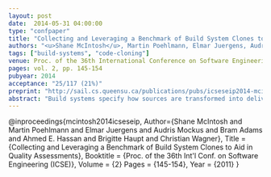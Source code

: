 ```yaml
---
layout: post
date:  2014-05-31 04:00:00
type: "confpaper"
title: "Collecting and Leveraging a Benchmark of Build System Clones to Aid in Quality Assessments"
authors: "<u>Shane McIntosh</u>, Martin Poehlmann, Elmar Juergens, Audris Mockus, Bram Adams, Ahmed E. Hassan, Brigitte Haupt, and Christian Wagner"
tags: ["build-systems", "code-cloning"]
venue: Proc. of the 36th International Conference on Software Engineering (ICSE), Software Engineering In Practice (SEIP) track
pages: vol. 2, pp. 145-154
pubyear: 2014
acceptance: "25/117 (21%)"
preprint: "http://sail.cs.queensu.ca/publications/pubs/icseseip2014-mcintosh.pdf"
abstract: "Build systems specify how sources are transformed into deliverables, and hence must be carefully maintained to ensure that deliverables are assembled correctly. Similar to source code, build systems tend to grow in complexity unless specifications are refactored. This paper describes how clone detection can aid in quality assessments that determine if and where build refactoring effort should be applied. We gauge cloning rates in build systems by collecting and analyzing a benchmark comprising 3,872 build systems. Analysis of the benchmark reveals that: (1) build systems tend to have higher cloning rates than other software artifacts, (2) recent build technologies tend to be more prone to cloning, especially of configuration details like API dependencies, than older technologies, and (3) build systems that have fewer clones achieve higher levels of reuse via mechanisms not offered by build technologies. Our findings aided in refactoring a large industrial build system containing 1.1 million lines."
---
```

@inproceedings{mcintosh2014icseseip,
	Author={Shane McIntosh and Martin Poehlmann and Elmar Juergens and Audris Mockus and Bram Adams and Ahmed E. Hassan and Brigitte Haupt and Christian Wagner},
	Title = {Collecting and Leveraging a Benchmark of Build System Clones to Aid in Quality Assessments},
	Booktitle = {Proc. of the 36th Int'l Conf. on Software Engineering (ICSE)},
	Volume = {2}
	Pages = {145-154},
	Year = {2011}
}
